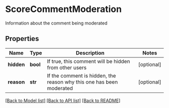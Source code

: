 # ScoreCommentModeration

Information about the comment being moderated
## Properties
Name | Type | Description | Notes
------------ | ------------- | ------------- | -------------
**hidden** | **bool** | If true, this comment will be hidden from other users | [optional] 
**reason** | **str** | If the comment is hidden, the reason why this one has been moderated | [optional] 

[[Back to Model list]](../README.md#documentation-for-models) [[Back to API list]](../README.md#documentation-for-api-endpoints) [[Back to README]](../README.md)


